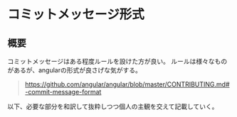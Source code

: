 # コミットメッセージ形式

## 概要

コミットメッセージはある程度ルールを設けた方が良い。
ルールは様々なものがあるが、angularの形式が良さげな気がする。

> <https://github.com/angular/angular/blob/master/CONTRIBUTING.md#-commit-message-format>

以下、必要な部分を和訳して抜粋しつつ個人の主観を交えて記載していく。
